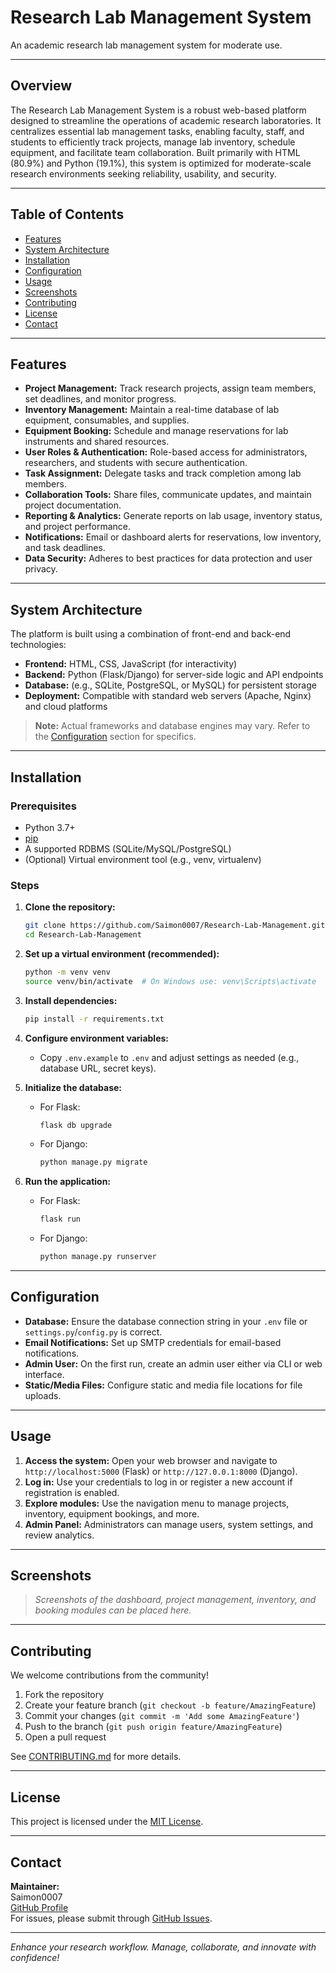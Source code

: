 # Research Lab Management System

An academic research lab management system for moderate use.

---

## Overview

The Research Lab Management System is a robust web-based platform designed to streamline the operations of academic research laboratories. It centralizes essential lab management tasks, enabling faculty, staff, and students to efficiently track projects, manage lab inventory, schedule equipment, and facilitate team collaboration. Built primarily with HTML (80.9%) and Python (19.1%), this system is optimized for moderate-scale research environments seeking reliability, usability, and security.

---

## Table of Contents

- [Features](#features)
- [System Architecture](#system-architecture)
- [Installation](#installation)
- [Configuration](#configuration)
- [Usage](#usage)
- [Screenshots](#screenshots)
- [Contributing](#contributing)
- [License](#license)
- [Contact](#contact)

---

## Features

- **Project Management:** Track research projects, assign team members, set deadlines, and monitor progress.
- **Inventory Management:** Maintain a real-time database of lab equipment, consumables, and supplies.
- **Equipment Booking:** Schedule and manage reservations for lab instruments and shared resources.
- **User Roles & Authentication:** Role-based access for administrators, researchers, and students with secure authentication.
- **Task Assignment:** Delegate tasks and track completion among lab members.
- **Collaboration Tools:** Share files, communicate updates, and maintain project documentation.
- **Reporting & Analytics:** Generate reports on lab usage, inventory status, and project performance.
- **Notifications:** Email or dashboard alerts for reservations, low inventory, and task deadlines.
- **Data Security:** Adheres to best practices for data protection and user privacy.

---

## System Architecture

The platform is built using a combination of front-end and back-end technologies:

- **Frontend:** HTML, CSS, JavaScript (for interactivity)
- **Backend:** Python (Flask/Django) for server-side logic and API endpoints
- **Database:** (e.g., SQLite, PostgreSQL, or MySQL) for persistent storage
- **Deployment:** Compatible with standard web servers (Apache, Nginx) and cloud platforms

> **Note:** Actual frameworks and database engines may vary. Refer to the [Configuration](#configuration) section for specifics.

---

## Installation

### Prerequisites

- Python 3.7+
- [pip](https://pip.pypa.io/)
- A supported RDBMS (SQLite/MySQL/PostgreSQL)
- (Optional) Virtual environment tool (e.g., venv, virtualenv)

### Steps

1. **Clone the repository:**
   ```bash
   git clone https://github.com/Saimon0007/Research-Lab-Management.git
   cd Research-Lab-Management
   ```

2. **Set up a virtual environment (recommended):**
   ```bash
   python -m venv venv
   source venv/bin/activate  # On Windows use: venv\Scripts\activate
   ```

3. **Install dependencies:**
   ```bash
   pip install -r requirements.txt
   ```

4. **Configure environment variables:**
   - Copy `.env.example` to `.env` and adjust settings as needed (e.g., database URL, secret keys).

5. **Initialize the database:**
   - For Flask:
     ```bash
     flask db upgrade
     ```
   - For Django:
     ```bash
     python manage.py migrate
     ```

6. **Run the application:**
   - For Flask:
     ```bash
     flask run
     ```
   - For Django:
     ```bash
     python manage.py runserver
     ```

---

## Configuration

- **Database:** Ensure the database connection string in your `.env` file or `settings.py`/`config.py` is correct.
- **Email Notifications:** Set up SMTP credentials for email-based notifications.
- **Admin User:** On the first run, create an admin user either via CLI or web interface.
- **Static/Media Files:** Configure static and media file locations for file uploads.

---

## Usage

1. **Access the system:** Open your web browser and navigate to `http://localhost:5000` (Flask) or `http://127.0.0.1:8000` (Django).
2. **Log in:** Use your credentials to log in or register a new account if registration is enabled.
3. **Explore modules:** Use the navigation menu to manage projects, inventory, equipment bookings, and more.
4. **Admin Panel:** Administrators can manage users, system settings, and review analytics.

---

## Screenshots

> _Screenshots of the dashboard, project management, inventory, and booking modules can be placed here._

---

## Contributing

We welcome contributions from the community!

1. Fork the repository
2. Create your feature branch (`git checkout -b feature/AmazingFeature`)
3. Commit your changes (`git commit -m 'Add some AmazingFeature'`)
4. Push to the branch (`git push origin feature/AmazingFeature`)
5. Open a pull request

See [CONTRIBUTING.md](CONTRIBUTING.md) for more details.

---

## License

This project is licensed under the [MIT License](LICENSE).

---

## Contact

**Maintainer:**  
Saimon0007  
[GitHub Profile](https://github.com/Saimon0007)  
For issues, please submit through [GitHub Issues](https://github.com/Saimon0007/Research-Lab-Management/issues).

---

_Enhance your research workflow. Manage, collaborate, and innovate with confidence!_